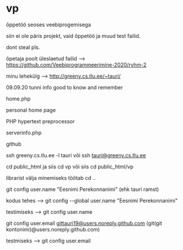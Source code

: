 # vp
õppetöö seoses veebiprogemisega


siin ei ole päris projekt, vaid õppetöö ja muud test failid. 

dont steal pls.


õpetaja poolt üleslaetud failid --> https://github.com/Veebiprogrammeerimine-2020/ryhm-2

minu lehekülg --> http://greeny.cs.tlu.ee/~tauri/


09.09.20 tunni info good to know and remember 

home.php

personal home page

PHP hypertext preprocessor

serverinfo.php

github

ssh greeny.cs.tlu.ee -l tauri või ssh tauri@greeny.cs.tlu.ee

cd public_html ja siis cd vp
või siis cd public_html/vp


librarist välja minemiseks töötab cd .. 


git config user.name "Eesnimi Perekonnanimi" (ehk tauri ramst)

kodus tehes --> git config --global user.name "Eesnimi Perekonnanimi"

testimiseks --> git config user.name

git config user.email gittauri19@users.noreply.github.com (git(git kontonimi)@users.noreply.github.com)

testmiseks --> git config user.email


